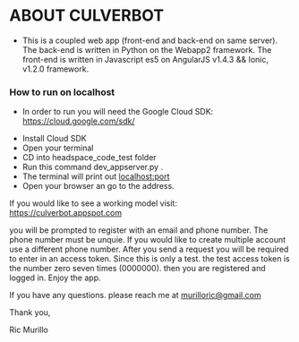 # ABOUT CULVERBOT

 - This is a coupled web app (front-end and back-end on same server).  The back-end is written in Python on the Webapp2 framework. The front-end is written in Javascript es5 on AngularJS v1.4.3 && Ionic, v1.2.0 framework.


### How to run on localhost 
 * In order to run you will need the Google Cloud SDK: https://cloud.google.com/sdk/

 
- Install Cloud SDK 
- Open your terminal
- CD into headspace_code_test folder
- Run this command dev_appserver.py .
- The terminal will print out <localhost:port>
- Open your browser an go to the address.


If you would like to see a working model visit: https://culverbot.appspot.com

you will be prompted to register with an email and phone number.  The phone number must be unquie.  If you would like to create multiple account use a different phone number.   After you send a request you will be required to enter in an access token.  Since this is only a test.  the test access token is the number zero seven times (0000000).  then you are registered and logged in.  Enjoy the app.

If you have any questions.  please reach me at murilloric@gmail.com

Thank you,

Ric Murillo